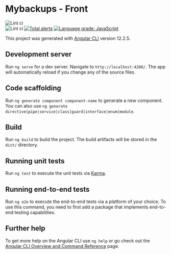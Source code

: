 # Mybackups - Front

![Lint ci](https://github.com/gboutte/mybackups-front/actions/workflows/build.yml/badge.svg)  
![Lint ci](https://github.com/gboutte/mybackups-front/actions/workflows/lint.yml/badge.svg)
[![Total alerts](https://img.shields.io/lgtm/alerts/g/gboutte/mybackups-front.svg?logo=lgtm&logoWidth=18)](https://lgtm.com/projects/g/gboutte/mybackups-front/alerts/)
[![Language grade: JavaScript](https://img.shields.io/lgtm/grade/javascript/g/gboutte/mybackups-front.svg?logo=lgtm&logoWidth=18)](https://lgtm.com/projects/g/gboutte/mybackups-front/context:javascript)

This project was generated with [Angular CLI](https://github.com/angular/angular-cli) version 12.2.5.

## Development server

Run `ng serve` for a dev server. Navigate to `http://localhost:4200/`. The app will automatically reload if you change any of the source files.

## Code scaffolding

Run `ng generate component component-name` to generate a new component. You can also use `ng generate directive|pipe|service|class|guard|interface|enum|module`.

## Build

Run `ng build` to build the project. The build artifacts will be stored in the `dist/` directory.

## Running unit tests

Run `ng test` to execute the unit tests via [Karma](https://karma-runner.github.io).

## Running end-to-end tests

Run `ng e2e` to execute the end-to-end tests via a platform of your choice. To use this command, you need to first add a package that implements end-to-end testing capabilities.

## Further help

To get more help on the Angular CLI use `ng help` or go check out the [Angular CLI Overview and Command Reference](https://angular.io/cli) page.
